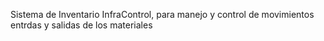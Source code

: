 Sistema de Inventario InfraControl, para manejo y control de movimientos entrdas y salidas de los materiales
